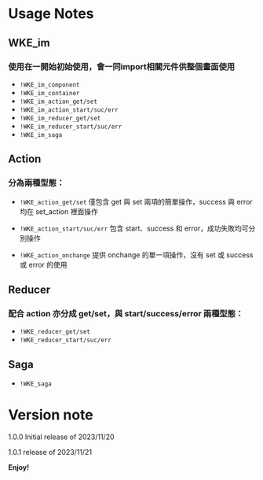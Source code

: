 
# Usage Notes

## WKE_im
### 使用在一開始初始使用，會一同import相關元件供整個畫面使用

- `!WKE_im_component`
- `!WKE_im_container`
- `!WKE_im_action_get/set`
- `!WKE_im_action_start/suc/err`
- `!WKE_im_reducer_get/set`
- `!WKE_im_reducer_start/suc/err`
- `!WKE_im_saga`

## Action
### 分為兩種型態：

- `!WKE_action_get/set`
僅包含 get 與 set 兩項的簡單操作，success 與 error 均在 set_action 裡面操作

- `!WKE_action_start/suc/err`
包含 start、success 和 error，成功失敗均可分別操作

- `!WKE_action_onchange`
提供 onchange 的單一項操作，沒有 set 或 success 或 error 的使用

## Reducer
### 配合 action 亦分成 get/set，與 start/success/error 兩種型態：

- `!WKE_reducer_get/set`
- `!WKE_reducer_start/suc/err`

## Saga
- `!WKE_saga`


# Version note 

1.0.0
Initial release of 2023/11/20

1.0.1
release of 2023/11/21


**Enjoy!**